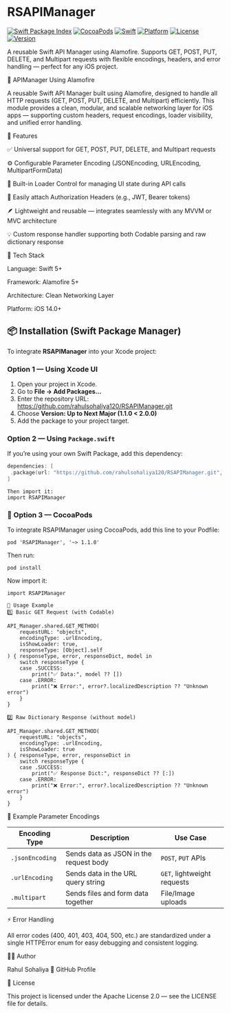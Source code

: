 # RSAPIManager

[![Swift Package Index](https://img.shields.io/badge/Swift_Package_Index-Available-green?logo=swift)](https://swiftpackageindex.com/rahulsohaliya120/RSAPIManager)
[![CocoaPods](https://img.shields.io/badge/CocoaPods-Available-red?logo=cocoapods)](https://cocoapods.org/pods/RSAPIManager)
[![Swift](https://img.shields.io/badge/Swift-5.9+-orange?logo=swift)](https://swift.org)
[![Platform](https://img.shields.io/badge/platforms-iOS%2016%2B-blue)](https://swiftpackageindex.com/rahulsohaliya120/RSAPIManager)
[![License](https://img.shields.io/badge/license-Apache%202.0-lightgrey)](LICENSE)
[![Version](https://img.shields.io/badge/SPM-1.1.0-brightgreen)](https://github.com/rahulsohaliya120/RSAPIManager/releases)

A reusable Swift API Manager using Alamofire. Supports GET, POST, PUT, DELETE, and Multipart requests with flexible encodings, headers, and error handling — perfect for any iOS project.

🚀 APIManager Using Alamofire

A reusable Swift API Manager built using Alamofire, designed to handle all HTTP requests (GET, POST, PUT, DELETE, and Multipart) efficiently.
This module provides a clean, modular, and scalable networking layer for iOS apps — supporting custom headers, request encodings, loader visibility, and unified error handling.

🧩 Features

✅ Universal support for GET, POST, PUT, DELETE, and Multipart requests

⚙️ Configurable Parameter Encoding (JSONEncoding, URLEncoding, MultipartFormData)

🧱 Built-in Loader Control for managing UI state during API calls

🔐 Easily attach Authorization Headers (e.g., JWT, Bearer tokens)

🪶 Lightweight and reusable — integrates seamlessly with any MVVM or MVC architecture

💡 Custom response handler supporting both Codable parsing and raw dictionary response

🧰 Tech Stack

Language: Swift 5+

Framework: Alamofire 5+

Architecture: Clean Networking Layer

Platform: iOS 14.0+

## 📦 Installation (Swift Package Manager)

To integrate **RSAPIManager** into your Xcode project:

### Option 1 — Using Xcode UI
1. Open your project in Xcode.  
2. Go to **File → Add Packages...**  
3. Enter the repository URL: https://github.com/rahulsohaliya120/RSAPIManager.git
4. Choose **Version: Up to Next Major (1.1.0 < 2.0.0)**  
5. Add the package to your project target.

### Option 2 — Using `Package.swift`
If you’re using your own Swift Package, add this dependency:

```swift
dependencies: [
 .package(url: "https://github.com/rahulsohaliya120/RSAPIManager.git", from: "1.1.0")
]
```

```
Then import it:
import RSAPIManager
```

### 🧩 Option 3 — CocoaPods

To integrate RSAPIManager using CocoaPods, add this line to your Podfile:
```
pod 'RSAPIManager', '~> 1.1.0'
```

Then run:
```
pod install
```

Now import it:
```
import RSAPIManager
```

```
🧠 Usage Example
1️⃣ Basic GET Request (with Codable)

API_Manager.shared.GET_METHOD(
    requestURL: "objects",
    encodingType: .urlEncoding,
    isShowLoader: true,
    responseType: [Object].self
) { responseType, error, responseDict, model in
    switch responseType {
    case .SUCCESS:
        print("✅ Data:", model ?? [])
    case .ERROR:
        print("❌ Error:", error?.localizedDescription ?? "Unknown error")
    }
}

2️⃣ Raw Dictionary Response (without model)

API_Manager.shared.GET_METHOD(
    requestURL: "objects",
    encodingType: .urlEncoding,
    isShowLoader: true
) { responseType, error, responseDict in
    switch responseType {
    case .SUCCESS:
        print("✅ Response Dict:", responseDict ?? [:])
    case .ERROR:
        print("❌ Error:", error?.localizedDescription ?? "Unknown error")
    }
}
```

🧩 Example Parameter Encodings

| Encoding Type   | Description                            | Use Case                    |
| --------------- | -------------------------------------- | --------------------------- |
| `.jsonEncoding` | Sends data as JSON in the request body | `POST`, `PUT` APIs          |
| `.urlEncoding`  | Sends data in the URL query string     | `GET`, lightweight requests |
| `.multipart`    | Sends files and form data together     | File/Image uploads          |

⚡ Error Handling

All error codes (400, 401, 403, 404, 500, etc.) are standardized under a single HTTPError enum for easy debugging and consistent logging.

🧑‍💻 Author

Rahul Sohaliya
📧 GitHub Profile

🪪 License

This project is licensed under the Apache License 2.0 — see the LICENSE
 file for details.
